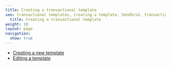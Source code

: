 ```yaml
---
title: Creating a transactional template
seo: transactional templates, creating a template, SendGrid, transactional email
  title: Creating a transactional template
weight: 10
layout: page
navigation:
  show: true
---
```


- [Creating a new template](#-Creating-a-new-templage)
- [Editing a template](#-Editing-a-template)